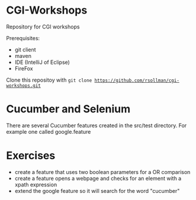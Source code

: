 # CGI-Workshops
Repository for CGI workshops  

Prerequisites:
- git client
- maven
- IDE (IntelliJ of Eclipse)
- FireFox

Clone this repositoy with <code>git clone https://github.com/rsollman/cgi-workshops.git</code>

# Cucumber and Selenium
There are several Cucumber features created in the src/test directory. For example one called google.feature

# Exercises
- create a feature that uses two boolean parameters for a OR comparison
- create a feature opens a webpage and checks for an element with a xpath expression
- extend the google feature so it will search for the word "cucumber"
